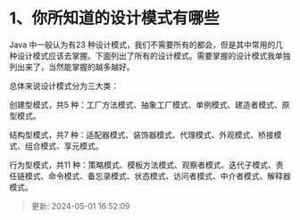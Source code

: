 # 1、你所知道的设计模式有哪些

Java 中一般认为有23 种设计模式，我们不需要所有的都会，但是其中常用的几种设计模式应该去掌握。下面列出了所有的设计模式。需要掌握的设计模式我单独列出来了，当然能掌握的越多越好。

总体来说设计模式分为三大类：

创建型模式，共5 种：工厂方法模式、抽象工厂模式、单例模式、建造者模式、原型模式。

结构型模式，共7 种：适配器模式、装饰器模式、代理模式、外观模式、桥接模式、组合模式、享元模式。

行为型模式，共11 种：策略模式、模板方法模式、观察者模式、迭代子模式、责任链模式、命令模式、备忘录模式、状态模式、访问者模式、中介者模式、解释器模式。

> 更新: 2024-05-01 16:52:09  
